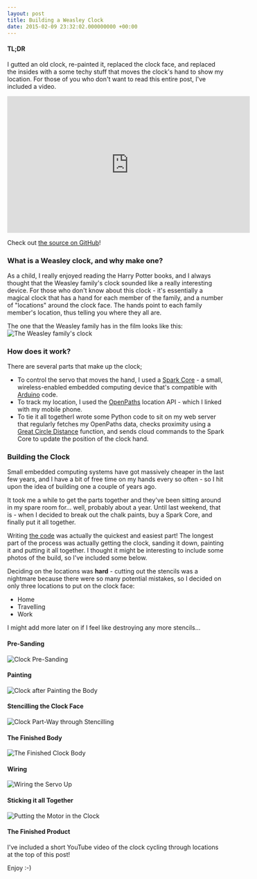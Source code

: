 ```yaml
---
layout: post
title: Building a Weasley Clock
date: 2015-02-09 23:32:02.000000000 +00:00
---
```


#### TL;DR

I gutted an old clock, re-painted it, replaced the clock face, and replaced the
insides with a some techy stuff that moves the clock's hand to show my
location. For those of you who don't want to read this entire post, I've
included a video.

<iframe width="560" height="315" src="https://www.youtube.com/embed/-_c85UT44cc" frameborder="0" allowfullscreen></iframe>

<!-- more -->

Check out [the source on GitHub](https://github.com/charlienewey/weasley)!

### What is a Weasley clock, and why make one?

As a child, I really enjoyed reading the Harry Potter books, and I always
thought that the Weasley family's clock sounded like a really interesting
device. For those who don't know about this clock - it's essentially a magical
clock that has a hand for each member of the family, and a number of
"locations" around the clock face. The hands point to each family member's
location, thus telling you where they all are.

The one that the Weasley family has in the film looks like this: ![The Weasley
family's clock](/images/weasley.jpg)

### How does it work?

There are several parts that make up the clock;

* To control the servo that moves the hand, I used a [Spark
  Core](https://www.spark.io/) - a small, wireless-enabled embedded computing
  device that's compatible with [Arduino](https://arduino.cc/) code.
* To track my location,  I used the [OpenPaths](https://web.archive.org/web/20180312020523/https://openpaths.cc/)
  location API - which I linked with my mobile phone.
* To tie it all togetherI wrote some Python code to sit on my web server that
  regularly fetches my OpenPaths data, checks proximity using a [Great Circle
  Distance](http://en.wikipedia.org/wiki/Great-circle_distance) function, and
  sends cloud commands to the Spark Core to update the position of the clock
  hand.

### Building the Clock

Small embedded computing systems have got massively cheaper in the last few
years, and I have a bit of free time on my hands every so often - so I hit upon
the idea of building one a couple of years ago.

It took me a while to get the parts together and they've been sitting around in
my spare room for... well, probably about a year. Until last weekend, that is -
when I decided to break out the chalk paints, buy a Spark Core, and finally put
it all together.

Writing [the code](https://github.com/charlienewey/weasley) was actually the
quickest and easiest part! The longest part of the process was actually getting
the clock, sanding it down, painting it and putting it all together. I thought
it might be interesting to include some photos of the build, so I've included
some below.

Deciding on the locations was **hard** - cutting out the stencils was a
nightmare because there were so many potential mistakes, so I decided on only
three locations to put on the clock face:

* Home
* Travelling
* Work

I might add more later on if I feel like destroying any more stencils...

#### Pre-Sanding

![Clock Pre-Sanding](/images/clock-1.jpg)

#### Painting

![Clock after Painting the Body](/images/clock-2.jpg)

#### Stencilling the Clock Face

![Clock Part-Way through Stencilling](/images/clock-3.jpg)

#### The Finished Body

![The Finished Clock Body](/images/clock-4.jpg)

#### Wiring

![Wiring the Servo Up](/images/clock-5.jpg)

#### Sticking it all Together

![Putting the Motor in the Clock](/images/clock-6.jpg)

#### The Finished Product

I've included a short YouTube video of the clock cycling through locations at
the top of this post!

Enjoy :-)
